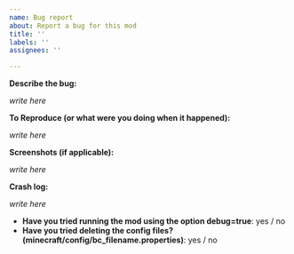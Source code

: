 ```yaml
---
name: Bug report
about: Report a bug for this mod
title: ''
labels: ''
assignees: ''

---
```


**Describe the bug:**

_write here_

**To Reproduce (or what were you doing when it happened):**

_write here_

**Screenshots (if applicable):**

_write here_

**Crash log:**

_write here_

- **Have you tried running the mod using the option debug=true**: yes / no
- **Have you tried deleting the config files? (minecraft/config/bc_filename.properties)**: yes / no
